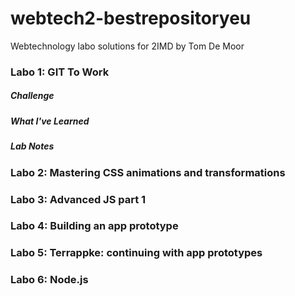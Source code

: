 webtech2-bestrepositoryeu
=========================

Webtechnology labo solutions for 2IMD by Tom De Moor

### Labo 1: GIT To Work ###

##### Challenge
  
##### What I've Learned
  
##### Lab Notes

### Labo 2: Mastering CSS animations and transformations ###

### Labo 3: Advanced JS part 1 ###

### Labo 4: Building an app prototype ###

### Labo 5: Terrappke: continuing with app prototypes ###

### Labo 6: Node.js ###


